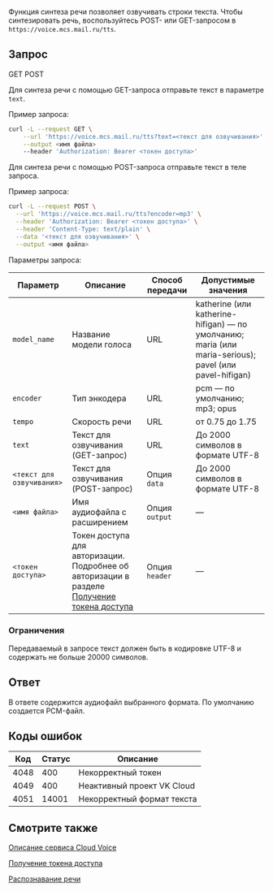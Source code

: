 Функция синтеза речи позволяет озвучивать строки текста. Чтобы синтезировать речь, воспользуйтесь POST- или GET-запросом в `https://voice.mcs.mail.ru/tts`.

## Запрос

<tabs>
<tablist>
<tab>GET</tab>
<tab>POST</tab>
</tablist>
<tabpanel>

Для синтеза речи с помощью GET-запроса отправьте текст в параметре `text`.

Пример запроса:

```bash
curl -L --request GET \
    --url 'https://voice.mcs.mail.ru/tts?text=<текст для озвучивания>' \
    --output <имя файла>
    --header 'Authorization: Bearer <токен доступа>'
```

</tabpanel>
<tabpanel>

Для синтеза речи с помощью POST-запроса отправьте текст в теле запроса.

Пример запроса:

```bash
curl -L --request POST \
  --url 'https://voice.mcs.mail.ru/tts?encoder=mp3' \
  --header 'Authorization: Bearer <токен доступа>' \
  --header 'Content-Type: text/plain' \
  --data '<текст для озвучивания>' \
  --output <имя файла>
```

</tabpanel>
</tabs>

Параметры запроса:

| Параметр | Описание | Способ передачи | Допустимые значения |
| --- | --- | --- | --- |
| `model_name` | Название модели голоса | URL | katherine (или katherine-hifigan) — по умолчанию; maria (или maria-serious); pavel (или pavel-hifigan) |
| `encoder` | Тип энкодера | URL | pcm — по умолчанию; mp3; opus |
| `tempo` | Скорость речи | URL | от 0.75 до 1.75 |
| `text` | Текст для озвучивания (GET-запрос)| URL | До 2000 символов в формате UTF-8 |
| `<текст для озвучивания>` | Текст для озвучивания (POST-запрос) | Опция `data`| До 2000 символов в формате UTF-8 |
| `<имя файла>` | Имя аудиофайла с расширением | Опция `output` | — |
| `<токен доступа>`| Токен доступа для авторизации. Подробнее об авторизации в разделе [Получение токена доступа](../get-voice-token/) | Опция `header`| — |

### Ограничения

Передаваемый в запросе текст должен быть в кодировке UTF-8 и содержать не больше 20000 символов.

## Ответ

В ответе содержится аудиофайл выбранного формата. По умолчанию создается PCM-файл.

## Коды ошибок

| Код  | Статус | Описание                   |
| ---- | ------ | -------------------------- |
| 4048 | 400    | Некорректный токен         |
| 4049 | 400    | Неактивный проект VK Cloud    |
| 4051 | 14001  | Некорректный формат текста |

## Смотрите также

[Описание сервиса Cloud Voice](../about-cloud-voice/)

[Получение токена доступа](../get-voice-token/)

[Распознавание речи](../speech-recognition/)
